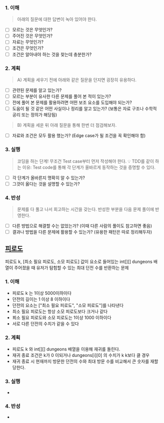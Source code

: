 ### 1. 이해
> 아래의 질문에 대한 답변이 녹아 있어야 한다.

- [ ] 모르는 것은 무엇인가?
- [ ] 주어진 것은 무엇인가?
- [ ] 자료는 무엇인가?
- [ ] 조건은 무엇인가?
- [ ] 조건은 알아내야 하는 것을 찾는데 충분한가?

### 2. 계획
> A) 계획을 세우기 전에 아래와 같은 질문을 던지면 굉장히 유용하다.

- [ ] 관련된 문제를 알고 있는가?
- [ ] 모르는 부분이 유사한 다른 문제를 풀어 본 적이 있는가?
- [ ] 전에 풀어 본 문제를 활용하려면 어떤 보조 요소를 도입해야 되는가?
- [ ] 도움이 될 것 같은 어떤 사실이나 정리를 알고 있는가? (보통은 자료 구조나 수학적 공리 또는 정의가 해당됨)

> B) 계획을 세운 뒤 아래 질문을 통해 한번 더 점검해보자.

- [ ] 자료와 조건은 모두 활용 했는가? (Edge case가 될 조건을 꼭 확인해야 함)

### 3. 실행
> 코딩을 하는 단계! 무조건 Test case부터 먼저 작성해야 한다.
💡 TDD를 같이 하는 이유: Test code를 통해 각 단계가 올바르게 동작하는 것을 증명할 수 있다.

- [ ] 각 단계가 올바른지 명확히 알 수 있는가?
- [ ] 그것이 옳다는 것을 설명할 수 있는가?

### 4. 반성
> 문제를 다 풀고 나서 회고하는 시간을 갖는다. 반성한 부분을 다음 문제 풀이에 반영한다.

- [ ] 다른 방법으로 해결할 수는 없었는가? (이때 다른 사람의 풀이도 참고하면 좋음)
- [ ] 결과나 방법을 다른 문제에 활용할 수 있는가? (유용한 패턴은 따로 정리해두자)

## [피로도](https://school.programmers.co.kr/learn/courses/30/lessons/87946)
피로도 k, [최소 필요 피로도, 소모 피로도] 값이 요소로 들어있는 int[][] dungeons 배열이 주어졌을 때 유저가 탐험할 수 있는 최대 던전 수를 반환하는 문제

### 1. 이해
- 피로도 k 는 1이상 5000이하이다 
- 던전의 길이는 1 이상 8 이하이다 
- 던전의 요소는 ["최소 필요 피로도", "소모 피로도"]를 나타낸다 
- 최소 필요 피로도는 항상 소모 피로도보다 크거나 같다
- 푀소 필요 피로도와 소모 피로도는 1이상 1000 이하이다 
- 서로 다른 던전의 수치가 같을 수 있다

### 2. 계획
- 피로도 k 와 int[][] dungeons 배열을 이용해 재귀를 돌린다. 
- 재귀 종료 조건은 k가 0 이되거나 dungeons[i][0] 의 수치가 k k보다 클 경우
- 재귀 종료 시 현재까지 방문한 던전의 수와 최대 방문 수를 비교해서 큰 숫자를 재할당한다.

### 3. 실행
- 

### 4. 반성
-
